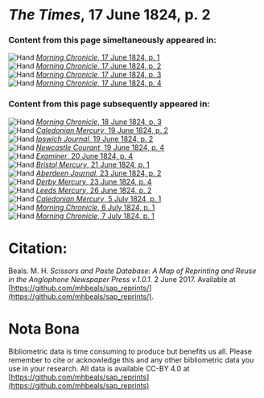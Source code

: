 # *The Times*, 17 June 1824, p. 2  
  
### Content from this page simeltaneously appeared in:  
![Hand](http://scissorsandpaste.net/wp-content/uploads/2017/06/smallhandpointer.png) [*Morning Chronicle*, 17 June 1824, p. 1](https://mhbeals.github.io/sap_html/Morning-Chronicle/Morning-Chronicle-17-June-1824-p-1)  
![Hand](http://scissorsandpaste.net/wp-content/uploads/2017/06/smallhandpointer.png) [*Morning Chronicle*, 17 June 1824, p. 2](https://mhbeals.github.io/sap_html/Morning-Chronicle/Morning-Chronicle-17-June-1824-p-2)  
![Hand](http://scissorsandpaste.net/wp-content/uploads/2017/06/smallhandpointer.png) [*Morning Chronicle*, 17 June 1824, p. 3](https://mhbeals.github.io/sap_html/Morning-Chronicle/Morning-Chronicle-17-June-1824-p-3)  
![Hand](http://scissorsandpaste.net/wp-content/uploads/2017/06/smallhandpointer.png) [*Morning Chronicle*, 17 June 1824, p. 4](https://mhbeals.github.io/sap_html/Morning-Chronicle/Morning-Chronicle-17-June-1824-p-4)  
  
### Content from this page subsequently appeared in:  
![Hand](http://scissorsandpaste.net/wp-content/uploads/2017/06/smallhandpointer.png) [*Morning Chronicle*, 18 June 1824, p. 3](https://mhbeals.github.io/sap_html/Morning-Chronicle/Morning-Chronicle-18-June-1824-p-3)  
![Hand](http://scissorsandpaste.net/wp-content/uploads/2017/06/smallhandpointer.png) [*Caledonian Mercury*, 19 June 1824, p. 2](https://mhbeals.github.io/sap_html/Caledonian-Mercury/Caledonian-Mercury-19-June-1824-p-2)  
![Hand](http://scissorsandpaste.net/wp-content/uploads/2017/06/smallhandpointer.png) [*Ipswich Journal*, 19 June 1824, p. 2](https://mhbeals.github.io/sap_html/Ipswich-Journal/Ipswich-Journal-19-June-1824-p-2)  
![Hand](http://scissorsandpaste.net/wp-content/uploads/2017/06/smallhandpointer.png) [*Newcastle Courant*, 19 June 1824, p. 4](https://mhbeals.github.io/sap_html/Newcastle-Courant/Newcastle-Courant-19-June-1824-p-4)  
![Hand](http://scissorsandpaste.net/wp-content/uploads/2017/06/smallhandpointer.png) [*Examiner*, 20 June 1824, p. 4](https://mhbeals.github.io/sap_html/Examiner/Examiner-20-June-1824-p-4)  
![Hand](http://scissorsandpaste.net/wp-content/uploads/2017/06/smallhandpointer.png) [*Bristol Mercury*, 21 June 1824, p. 1](https://mhbeals.github.io/sap_html/Bristol-Mercury/Bristol-Mercury-21-June-1824-p-1)  
![Hand](http://scissorsandpaste.net/wp-content/uploads/2017/06/smallhandpointer.png) [*Aberdeen Journal*, 23 June 1824, p. 2](https://mhbeals.github.io/sap_html/Aberdeen-Journal/Aberdeen-Journal-23-June-1824-p-2)  
![Hand](http://scissorsandpaste.net/wp-content/uploads/2017/06/smallhandpointer.png) [*Derby Mercury*, 23 June 1824, p. 4](https://mhbeals.github.io/sap_html/Derby-Mercury/Derby-Mercury-23-June-1824-p-4)  
![Hand](http://scissorsandpaste.net/wp-content/uploads/2017/06/smallhandpointer.png) [*Leeds Mercury*, 26 June 1824, p. 2](https://mhbeals.github.io/sap_html/Leeds-Mercury/Leeds-Mercury-26-June-1824-p-2)  
![Hand](http://scissorsandpaste.net/wp-content/uploads/2017/06/smallhandpointer.png) [*Caledonian Mercury*, 5 July 1824, p. 1](https://mhbeals.github.io/sap_html/Caledonian-Mercury/Caledonian-Mercury-5-July-1824-p-1)  
![Hand](http://scissorsandpaste.net/wp-content/uploads/2017/06/smallhandpointer.png) [*Morning Chronicle*, 6 July 1824, p. 1](https://mhbeals.github.io/sap_html/Morning-Chronicle/Morning-Chronicle-6-July-1824-p-1)  
![Hand](http://scissorsandpaste.net/wp-content/uploads/2017/06/smallhandpointer.png) [*Morning Chronicle*, 7 July 1824, p. 1](https://mhbeals.github.io/sap_html/Morning-Chronicle/Morning-Chronicle-7-July-1824-p-1)  


# Citation: 

Beals. M. H. *Scissors and Paste Database: A Map of Reprinting and Reuse in the Anglophone Newspaper Press v.1.0.1.* 2 June 2017. Available at [https://github.com/mhbeals/sap_reprints/](https://github.com/mhbeals/sap_reprints/). 

# Nota Bona

Bibliometric data is time consuming to produce but benefits us all. Please remember to cite or acknowledge this and any other bibliometric data you use in your research. All data is available CC-BY 4.0 at [https://github.com/mhbeals/sap_reprints](https://github.com/mhbeals/sap_reprints)
